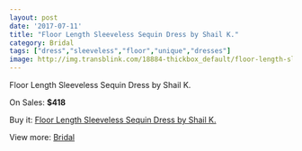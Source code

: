 ```yaml
---
layout: post
date: '2017-07-11'
title: "Floor Length Sleeveless Sequin Dress by Shail K."
category: Bridal
tags: ["dress","sleeveless","floor","unique","dresses"]
image: http://img.transblink.com/18884-thickbox_default/floor-length-sleeveless-sequin-dress-by-shail-k.jpg
---
```

Floor Length Sleeveless Sequin Dress by Shail K.

On Sales: **$418**
<a href="https://www.transblink.com/en/bridal/5901-floor-length-sleeveless-sequin-dress-by-shail-k.html"><amp-img layout="responsive" width="600" height="600" src="//img.transblink.com/18884-thickbox_default/floor-length-sleeveless-sequin-dress-by-shail-k.jpg" alt="Floor Length Sleeveless Sequin Dress by Shail K. 0" /></a>
<a href="https://www.transblink.com/en/bridal/5901-floor-length-sleeveless-sequin-dress-by-shail-k.html"><amp-img layout="responsive" width="600" height="600" src="//img.transblink.com/18888-thickbox_default/floor-length-sleeveless-sequin-dress-by-shail-k.jpg" alt="Floor Length Sleeveless Sequin Dress by Shail K. 1" /></a>
<a href="https://www.transblink.com/en/bridal/5901-floor-length-sleeveless-sequin-dress-by-shail-k.html"><amp-img layout="responsive" width="600" height="600" src="//img.transblink.com/18887-thickbox_default/floor-length-sleeveless-sequin-dress-by-shail-k.jpg" alt="Floor Length Sleeveless Sequin Dress by Shail K. 2" /></a>
<a href="https://www.transblink.com/en/bridal/5901-floor-length-sleeveless-sequin-dress-by-shail-k.html"><amp-img layout="responsive" width="600" height="600" src="//img.transblink.com/18886-thickbox_default/floor-length-sleeveless-sequin-dress-by-shail-k.jpg" alt="Floor Length Sleeveless Sequin Dress by Shail K. 3" /></a>
<a href="https://www.transblink.com/en/bridal/5901-floor-length-sleeveless-sequin-dress-by-shail-k.html"><amp-img layout="responsive" width="600" height="600" src="//img.transblink.com/18885-thickbox_default/floor-length-sleeveless-sequin-dress-by-shail-k.jpg" alt="Floor Length Sleeveless Sequin Dress by Shail K. 4" /></a>

Buy it: [Floor Length Sleeveless Sequin Dress by Shail K.](https://www.transblink.com/en/bridal/5901-floor-length-sleeveless-sequin-dress-by-shail-k.html "Floor Length Sleeveless Sequin Dress by Shail K.")

View more: [Bridal](https://www.transblink.com/en/3-bridal "Bridal")